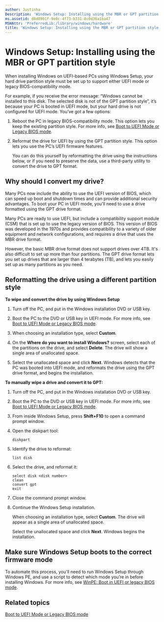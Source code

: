 ```yaml
---
author: Justinha
Description: 'Windows Setup: Installing using the MBR or GPT partition style'
ms.assetid: d8d8901f-9e0c-4f73-b331-8c0d36a1ba47
MSHAttr: 'PreferredLib:/library/windows/hardware'
title: 'Windows Setup: Installing using the MBR or GPT partition style'
---
```


# Windows Setup: Installing using the MBR or GPT partition style


When installing Windows on UEFI-based PCs using Windows Setup, your hard drive partition style must be set up to support either UEFI mode or legacy BIOS-compatibility mode.

For example, if you receive the error message: “Windows cannot be installed to this disk. The selected disk is not of the GPT partition style”, it’s because your PC is booted in UEFI mode, but your hard drive is not configured for UEFI mode. You’ve got a few options:

1.  Reboot the PC in legacy BIOS-compatibility mode. This option lets you keep the existing partition style. For more info, see [Boot to UEFI Mode or Legacy BIOS mode](boot-to-uefi-mode-or-legacy-bios-mode.md).

2.  Reformat the drive for UEFI by using the GPT partition style. This option lets you use the PC’s UEFI firmware features.

    You can do this yourself by reformatting the drive using the instructions below, or if you need to preserve the data, use a third-party utility to convert the drive to GPT format.

## <span id="Why_should_I_convert_my_drive_"></span><span id="why_should_i_convert_my_drive_"></span><span id="WHY_SHOULD_I_CONVERT_MY_DRIVE_"></span>Why should I convert my drive?


Many PCs now include the ability to use the UEFI version of BIOS, which can speed up boot and shutdown times and can provide additional security advantages. To boot your PC in UEFI mode, you'll need to use a drive formatted using the GPT drive format.

Many PCs are ready to use UEFI, but include a compatibility support module (CSM) that is set up to use the legacy version of BIOS. This version of BIOS was developed in the 1970s and provides compatibility to a variety of older equipment and network configurations, and requires a drive that uses the MBR drive format.

However, the basic MBR drive format does not support drives over 4TB. It's also difficult to set up more than four partitions. The GPT drive format lets you set up drives that are larger than 4 terabytes (TB), and lets you easily set up as many partitions as you need.

## <span id="Reformatting_the_drive_using_a_different_partition_style"></span><span id="reformatting_the_drive_using_a_different_partition_style"></span><span id="REFORMATTING_THE_DRIVE_USING_A_DIFFERENT_PARTITION_STYLE"></span>Reformatting the drive using a different partition style


**To wipe and convert the drive by using Windows Setup**

1.  Turn off the PC, and put in the Windows installation DVD or USB key.

2.  Boot the PC to the DVD or USB key in UEFI mode. For more info, see [Boot to UEFI Mode or Legacy BIOS mode](boot-to-uefi-mode-or-legacy-bios-mode.md).

3.  When choosing an installation type, select **Custom**.

4.  On the **Where do you want to install Windows?** screen, select each of the partitions on the drive, and select **Delete**. The drive will show a single area of unallocated space.

5.  Select the unallocated space and click **Next**. Windows detects that the PC was booted into UEFI mode, and reformats the drive using the GPT drive format, and begins the installation.

**To manually wipe a drive and convert it to GPT:**

1.  Turn off the PC, and put in the Windows installation DVD or USB key.

2.  Boot the PC to the DVD or USB key in UEFI mode. For more info, see [Boot to UEFI Mode or Legacy BIOS mode](boot-to-uefi-mode-or-legacy-bios-mode.md).

3.  From inside Windows Setup, press **Shift+F10** to open a command prompt window.

4.  Open the diskpart tool:

    ``` syntax
    diskpart
    ```

5.  Identify the drive to reformat:

    ``` syntax
    list disk
    ```

6.  Select the drive, and reformat it:

    ``` syntax
    select disk <disk number>
    clean
    convert gpt
    exit
    ```

7.  Close the command prompt window.

8.  Continue the Windows Setup installation.

    When choosing an installation type, select **Custom**. The drive will appear as a single area of unallocated space.

    Select the unallocated space and click **Next**. Windows begins the installation.

## <span id="Make_sure_Windows_Setup_boots_to_the_correct_firmware_mode"></span><span id="make_sure_windows_setup_boots_to_the_correct_firmware_mode"></span><span id="MAKE_SURE_WINDOWS_SETUP_BOOTS_TO_THE_CORRECT_FIRMWARE_MODE"></span>Make sure Windows Setup boots to the correct firmware mode


To automate this process, you'll need to run Windows Setup through Windows PE, and use a script to detect which mode you’re in before installing Windows. For more info, see [WinPE: Boot in UEFI or legacy BIOS mode](winpe-boot-in-uefi-or-legacy-bios-mode.md).

## <span id="related_topics"></span>Related topics


[Boot to UEFI Mode or Legacy BIOS mode](boot-to-uefi-mode-or-legacy-bios-mode.md)

 

 






